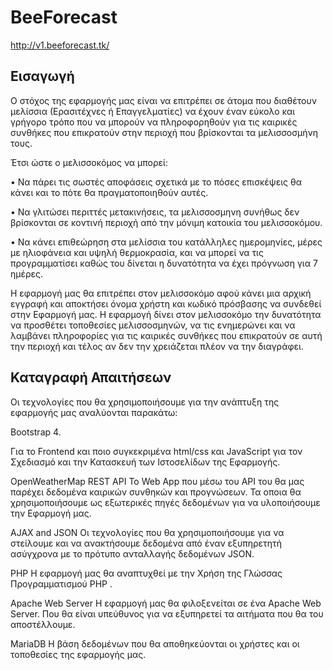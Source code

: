 # BeeForecast

http://v1.beeforecast.tk/


Εισαγωγή
-----------------------------------------------------------------------------------------
Ο στόχος της εφαρμογής μας είναι να επιτρέπει σε άτομα που διαθέτουν μελίσσια (Ερασιτέχνες ή Επαγγελματίες) να έχουν έναν εύκολο και γρήγορο τρόπο που να μπορούν να πληροφορηθούν για τις καιρικές συνθήκες που επικρατούν στην περιοχή που βρίσκονται τα μελισσοσμήνη τους.

Έτσι ώστε ο μελισσοκόμος να μπορεί:

  •	Να πάρει τις σωστές αποφάσεις σχετικά με το πόσες επισκέψεις θα κάνει και το πότε θα πραγματοποιηθούν αυτές. 

  •	Να γλιτώσει περιττές μετακινήσεις,  τα μελισσοσμηνη  συνήθως δεν βρίσκονται σε κοντινή περιοχή από την μόνιμη κατοικία του μελισσοκόμου. 

  •	Να κάνει επιθεώρηση στα μελίσσια του  κατάλληλες ημερομηνίες, μέρες με ηλιοφάνεια και υψηλή θερμοκρασία,  και να μπορεί να τις προγραμματίσει καθώς του δίνεται η δυνατότητα να έχει πρόγνωση για 7 ημέρες.

Η  εφαρμογή μας θα επιτρέπει στον μελισσοκόμο αφού κάνει μια αρχική εγγραφή και αποκτήσει όνομα χρήστη και κωδικό πρόσβασης να συνδεθεί στην Εφαρμογή μας. Η εφαρμογή δίνει στον μελισσοκόμο την δυνατότητα να προσθέτει τοποθεσίες μελισσοσμηνών, να τις ενημερώνει και  να λαμβάνει πληροφορίες για τις καιρικές συνθήκες που επικρατούν σε αυτή την περιοχή και τέλος αν δεν την χρειάζεται πλέον να την διαγράφει.


Καταγραφή Απαιτήσεων
-----------------------------------------------------------------------------------------------------
Οι τεχνολογίες που θα χρησιμοποιήσουμε για την ανάπτυξη της εφαρμογής μας αναλύονται παρακάτω:


Bootstrap 4.

   Για το Frontend  και ποιο συγκεκριμένα html/css και JavaScript  για τον Σχεδιασμό και την Κατασκευή των Ιστοσελίδων της Εφαρμογής. 
 
OpenWeatherMap REST API 
    Το Web App που μέσω του API του θα μας παρέχει δεδομένα καιρικών συνθηκών και  προγνώσεων. Τα οποια θα χρησιμοποιήσουμε ως εξωτερικές πηγές δεδομένων για να υλοποιήσουμε  την Εφαρμογή μας.

AJAX and JSON 
    Οι τεχνολογίες που θα χρησιμοποιήσουμε για να στείλουμε και να ανακτήσουμε δεδομένα από έναν εξυπηρετητή ασύγχρονα με το  πρότυπο ανταλλαγής δεδομένων JSON.

PHP 
    Η εφαρμογή μας θα αναπτυχθεί  με την Χρήση της Γλώσσας Προγραμματισμού PHP . 

Apache Web Server 
   H εφαρμογή μας θα φιλοξενείται σε ένα Apache Web Server. Που θα είναι υπεύθυνος για να εξυπηρετεί τα αιτήματα που θα του αποστέλλουμε.

MariaDB 
  Η βάση δεδομένων που θα αποθηκεύονται οι χρήστες και οι τοποθεσίες της εφαρμογής μας.
